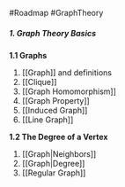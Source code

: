 #Roadmap #GraphTheory

##### 1. Graph Theory Basics

**1.1 Graphs**
1. [[Graph]] and definitions
2. [[Clique]]
3. [[Graph Homomorphism]]
4. [[Graph Property]]
5. [[Induced Graph]]
6. [[Line Graph]]

**1.2 The Degree of a Vertex**
1. [[Graph|Neighbors]]
2. [[Graph|Degree]]
3. [[Regular Graph]]